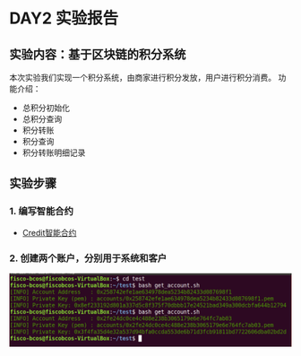 # DAY2 实验报告

## 实验内容：基于区块链的积分系统

本次实验我们实现一个积分系统，由商家进行积分发放，用户进行积分消费。
功能介绍：
+ 总积分初始化
+ 总积分查询
+ 积分转账
+ 积分查询
+ 积分转账明细记录

## 实验步骤

### 1. 编写智能合约
- [Credit智能合约](.//Credit.sol)

### 2. 创建两个账户，分别用于系统和客户
![image](./assets/1.png)

